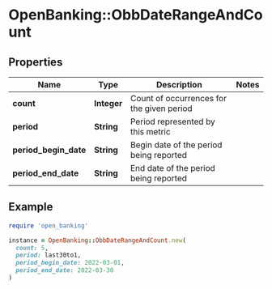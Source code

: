 # OpenBanking::ObbDateRangeAndCount

## Properties

| Name | Type | Description | Notes |
| ---- | ---- | ----------- | ----- |
| **count** | **Integer** | Count of occurrences for the given period |  |
| **period** | **String** | Period represented by this metric |  |
| **period_begin_date** | **String** | Begin date of the period being reported |  |
| **period_end_date** | **String** | End date of the period being reported |  |

## Example

```ruby
require 'open_banking'

instance = OpenBanking::ObbDateRangeAndCount.new(
  count: 5,
  period: last30to1,
  period_begin_date: 2022-03-01,
  period_end_date: 2022-03-30
)
```

